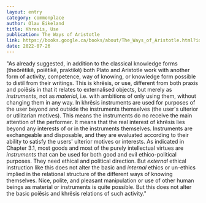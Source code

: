 ```yaml
---
layout: entry
category: commonplace
author: Olav Eikeland
title: Khresis, Use
publication: The Ways of Aristotle
link: https://books.google.ca/books/about/The_Ways_of_Aristotle.html?id=a2wo_nJ7rNcC
date: 2022-07-26
---
```


"As already suggested, in addition to the classical knowledge forms (theôrêtikê, poiêtikê, praktikê) both Plato and Aristotle work with another form of activity, competence, way of knowing, or knowledge form possible to distil from their writings. This is khrêsis, or use, different from both praxis and poíêsis in that it relates to externalised objects, but merely as *instruments*, not as *material*, i.e. with ambitions of only using them, without changing them in any way. In khrêsis instruments are used for purposes of the user beyond and outside the instruments themselves (the user's ulterior or utilitarian motives). This means the instruments do no receive the main attention of the performer. It means that the real interest of khrêsis lies beyond any interests of or in the instruments themselves. Instruments are exchangeable and disposable, and they are evaluated according to their ability to satisfy the users' ulterior motives or interests. As indicated in Chapter 3.1, most goods and most of the purely intellectual virtues are *instruments* that can be used for both good and evil ethico-political purposes. They need ethical and political direction. But *external* ethical instruction like this does not alter the basic and *internal* ethics or un-ethics implied in the relational structure of the different ways of knowing themselves. Nice, polite, and pleasant manipulation or use of other human beings as material or instruments is quite possible. But this does not alter the basic poíêsis and khrêsis relations of such activity."
